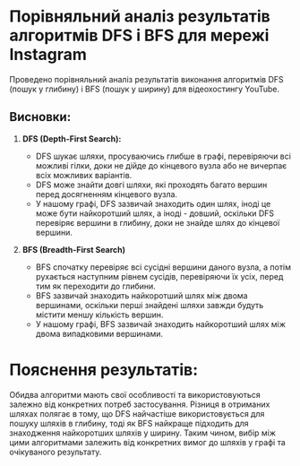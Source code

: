 # Порівняльний аналіз результатів алгоритмів DFS і BFS для мережі Instagram

Проведено порівняльний аналіз результатів виконання алгоритмів DFS (пошук у глибину) і BFS (пошук у ширину) для відеохостингу YouTube.

## Висновки:

1. **DFS (Depth-First Search):**
    - DFS шукає шляхи, просуваючись глибше в графі, перевіряючи всі можливі гілки, доки не дійде до кінцевого вузла або не вичерпає всіх можливих варіантів.
    - DFS може знайти довгі шляхи, які проходять багато вершин перед досягненням кінцевого вузла.
    - У нашому графі, DFS зазвичай знаходить один шлях, іноді це може бути найкоротший шлях, а іноді - довший, оскільки DFS перевіряє вершини в глибину, доки не знайде шлях до кінцевої вершини.

2. **BFS (Breadth-First Search)**
    - BFS спочатку перевіряє всі сусідні вершини даного вузла, а потім рухається наступним рівнем сусідів, перевіряючи їх усіх, перед тим як переходити до глибини.
    - BFS зазвичай знаходить найкоротший шлях між двома вершинами, оскільки перші знайдені шляхи завжди будуть містити меншу кількість вершин.
    - У нашому графі, BFS зазвичай знаходить найкоротший шлях між двома випадковими вершинами.

# Пояснення результатів:

Обидва алгоритми мають свої особливості та використовуються залежно від конкретних потреб застосування. Різниця в отриманих шляхах полягає в тому, що DFS найчастіше використовується для пошуку шляхів в глибину, тоді як BFS найкраще підходить для знаходження найкоротших шляхів у ширину. Таким чином, вибір між цими алгоритмами залежить від конкретних вимог до шляхів у графі та очікуваного результату.